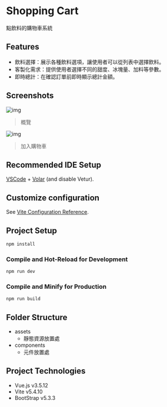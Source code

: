 # Shopping Cart

點飲料的購物車系統

## Features

- 飲料選擇：展示各種飲料選項，讓使用者可以從列表中選擇飲料。
- 客製化需求：提供使用者選擇不同的甜度、冰塊量、加料等參數。
- 即時總計：在確認訂單前即時顯示總計金額。

## Screenshots

![img](https://i.imgur.com/V0HpGJs.jpeg)

> 概覽

![img](https://i.imgur.com/vYZLahi.jpeg)

> 加入購物車

## Recommended IDE Setup

[VSCode](https://code.visualstudio.com/) + [Volar](https://marketplace.visualstudio.com/items?itemName=Vue.volar) (and disable Vetur).

## Customize configuration

See [Vite Configuration Reference](https://vite.dev/config/).

## Project Setup

```sh
npm install
```

### Compile and Hot-Reload for Development

```sh
npm run dev
```

### Compile and Minify for Production

```sh
npm run build
```

## Folder Structure

- assets
  - 靜態資源放置處
- components
  - 元件放置處

## Project Technologies

- Vue.js v3.5.12
- Vite v5.4.10
- BootStrap v5.3.3
